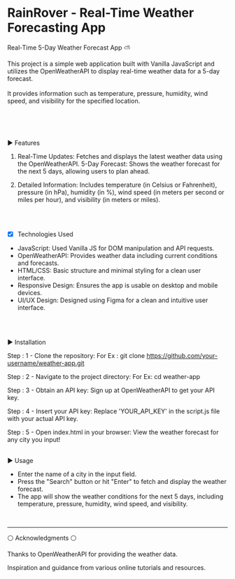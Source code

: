 # RainRover - Real-Time Weather Forecasting App

Real-Time 5-Day Weather Forecast App :partly_sunny:

This project is a simple web application built with Vanilla JavaScript and utilizes the OpenWeatherAPI to display real-time weather data for a 5-day forecast.<br> <br />It provides information such as temperature, pressure, humidity, wind speed, and visibility for the specified location.

<br />

<br />

<br />

:arrow_forward: Features

1. Real-Time Updates: Fetches and displays the latest weather data using the OpenWeatherAPI.
5-Day Forecast: Shows the weather forecast for the next 5 days, allowing users to plan ahead.

2. Detailed Information: Includes temperature (in Celsius or Fahrenheit), pressure (in hPa), humidity (in %), wind speed (in meters per second or miles per hour), and visibility (in meters or miles).

<br />

<br />

- [x] Technologies Used

* JavaScript: Used Vanilla JS for DOM manipulation and API requests.
* OpenWeatherAPI: Provides weather data including current conditions and forecasts.
* HTML/CSS: Basic structure and minimal styling for a clean user interface.
* Responsive Design: Ensures the app is usable on desktop and mobile devices.
* UI/UX Design: Designed using Figma for a clean and intuitive user interface.
<br />
<br />

:arrow_forward: Installation
   
Step : 1 - Clone the repository:
For Ex : git clone https://github.com/your-username/weather-app.git

Step : 2 - Navigate to the project directory:
For Ex: cd weather-app

Step : 3 - Obtain an API key:
Sign up at OpenWeatherAPI to get your API key.

Step : 4 - Insert your API key:
Replace 'YOUR_API_KEY' in the script.js file with your actual API key.

Step : 5 - Open index.html in your browser:
View the weather forecast for any city you input!
<br />
<br />

:arrow_forward: Usage
- Enter the name of a city in the input field.
- Press the "Search" button or hit "Enter" to fetch and display the weather forecast.
- The app will show the weather conditions for the next 5 days, including temperature, pressure, humidity, wind speed, and visibility.<br>

<br />

-----
:white_circle: Acknowledgments :white_circle:


Thanks to OpenWeatherAPI for providing the weather data.<br />

Inspiration and guidance from various online tutorials and resources.
